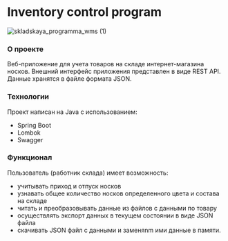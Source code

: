 # Inventory control program
![skladskaya_programma_wms (1)](https://github.com/KatOli4ka/CourseWork-3/assets/116796180/eaff7b0d-933f-4974-82a5-bede639d6e53)

### О проекте
Веб-приложение для учета товаров на складе интернет-магазина носков.
Внешний интерфейс приложения представлен в виде REST API. Данные хранятся в файле формата JSON.

### Технологии
Проект написан на Java с использованием:
* Spring Boot
* Lombok
* Swagger

### Функционал
Пользователь (работник склада) имеет возможность:

* учитывать приход и отпуск носков
* узнавать общее количество носков определенного цвета и состава на складе
* читать и преобразовывать данные из файлов с данными по товару
* осуществлять экспорт данных в текущем состоянии в виде JSON файла
* скачивать JSON файл с данными и заменяnm ими данные в памяти.
